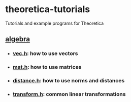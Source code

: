 # theoretica-tutorials
Tutorials and example programs for Theoretica

## [algebra](https://github.com/chaotic-society/theoretica-tutorials/tree/main/algebra)

- ### [vec.h](https://github.com/chaotic-society/theoretica-tutorials/blob/main/algebra/vec.md): how to use vectors
- ### [mat.h](https://github.com/chaotic-society/theoretica-tutorials/blob/main/algebra/mat.md): how to use matrices
- ### [distance.h](https://github.com/chaotic-society/theoretica-tutorials/blob/main/algebra/distance.md): how to use norms and distances
- ### [transform.h](https://github.com/chaotic-society/theoretica-tutorials/blob/main/algebra/transform.md): common linear transformations
